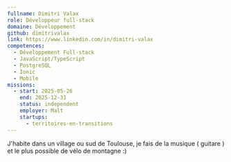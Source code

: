 ```yaml
---
fullname: Dimitri Valax
role: Développeur full-stack
domaine: Développement
github: dimitrivalax
link: https://www.linkedin.com/in/dimitri-valax
competences:
  - Développement Full-stack
  - JavaScript/TypeScript
  - PostgreSQL
  - Ionic
  - Mobile
missions:
  - start: 2025-05-26
    end: 2025-12-31
    status: independent
    employer: Malt
    startups:
      - territoires-en-transitions
---
```

J'habite dans un village ou sud de Toulouse, je fais de la musique ( guitare ) et le plus possible de vélo de montagne :)